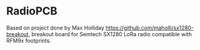 # RadioPCB

Based on project done by Max Holliday https://github.com/maholli/sx1280-breakout,
breakout board for Semtech SX1280 LoRa radio compatible with RFM9x footprints.
